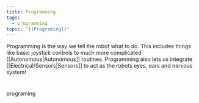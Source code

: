 ```yaml
---
title: Programming
tags:
  - programming
topic: "[[Programing]]"
---
```

Programming is the way we tell the robot what to do. This includes things like basic joystick controls to much more complicated [[Autonomous|Autonomous]] routines. Programming also lets us integrate [[Electrical/Sensors|Sensors]] to act as the robots eyes, ears and nervous system! 

# 
programing 


